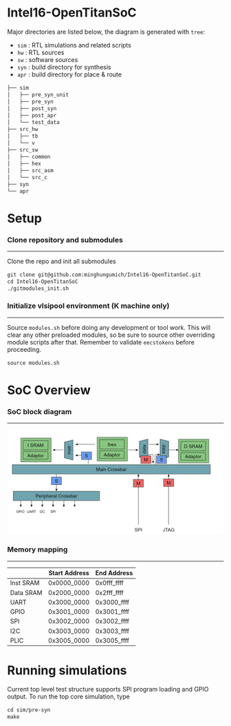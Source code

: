 # Intel16-OpenTitanSoC

Major directories are listed below, the diagram is generated with `tree`:

- `sim` : RTL simulations and related scripts
- `hw`  : RTL sources
- `sw`  : software sources
- `syn` : build directory for synthesis
- `apr` : build directory for place & route
```
├── sim
│   ├── pre_syn_unit
│   ├── pre_syn
│   ├── post_syn
│   ├── post_apr
│   └── test_data
├── src_hw
│   ├── tb
│   └── v
├── src_sw
│   ├── common
│   ├── hex
│   ├── src_asm
│   └── src_c
├── syn
└── apr
```

# Setup

### Clone repository and submodules
-----------------------------------------------------------

Clone the repo and init all submodules
```
git clone git@github.com:minghungumich/Intel16-OpenTitanSoC.git
cd Intel16-OpenTitanSoC
./gitmodules_init.sh
```

### Initialize vlsipool environment (K machine only)
-----------------------------------------------------------

Source `modules.sh` before doing any development or tool work. This will clear any other preloaded modules, so be sure to source other overriding module scripts after that. Remember to validate `eecstokens` before proceeding.
```
source modules.sh
```

# SoC Overview

### SoC block diagram
-----------------------------------------------------------

![SoC block diagram](docs/soc_block_diagram.png)

### Memory mapping
-----------------------------------------------------------

|             | Start Address | End Address |
| ----------- | ------------- | ----------- |
| Inst SRAM   | 0x0000_0000   | 0x0fff_ffff |
| Data SRAM   | 0x2000_0000   | 0x2fff_ffff |
| UART        | 0x3000_0000   | 0x3000_ffff |
| GPIO        | 0x3001_0000   | 0x3001_ffff |
| SPI         | 0x3002_0000   | 0x3002_ffff |
| I2C         | 0x3003_0000   | 0x3003_ffff |
| PLIC        | 0x3005_0000   | 0x3005_ffff |

# Running simulations

Current top level test structure supports SPI program loading and GPIO output. To run the top core simulation, type
```
cd sim/pre-syn
make
```
